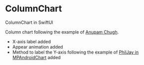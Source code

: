 # ColumnChart
ColumnChart in SwiftUI

Column chart following the example of [Anupam Chugh](https://betterprogramming.pub/swiftui-bar-charts-274e9fbc8030).
* X-axis label added
* Appear animation added
* Method to label the Y-axis following the example of [PhilJay in MPAndroidChart](https://github.com/PhilJay/MPAndroidChart) added
